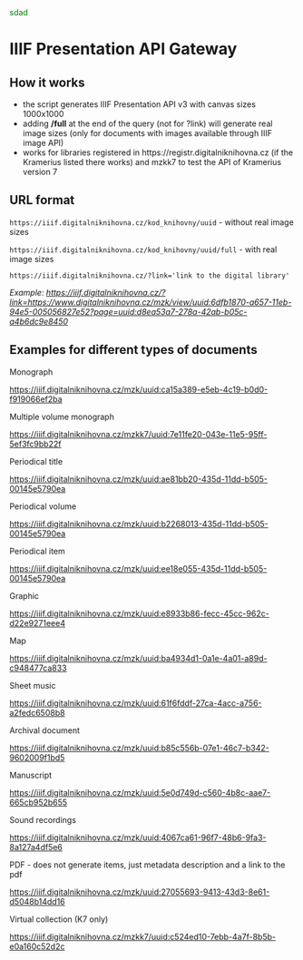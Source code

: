 <div style="color:green">sdad</div>
<h1>IIIF Presentation API Gateway</h1>

<h2>How it works</h2>
<ul>
  <li>the script generates IIIF Presentation API v3 with canvas sizes 1000x1000</li>
  <li>adding <b>/full</b> at the end of the query (not for ?link) will generate real image sizes (only for documents with images available through IIIF image API)</li>
  <li>works for libraries registered in https://registr.digitalniknihovna.cz (if the Kramerius listed there works) and mzkk7 to test the API of Kramerius version 7</li>
</ul>

<h2>URL format</h2>

``https://iiif.digitalniknihovna.cz/kod_knihovny/uuid`` - without real image sizes

``https://iiif.digitalniknihovna.cz/kod_knihovny/uuid/full`` - with real image sizes

``https://iiif.digitalniknihovna.cz/?link='link to the digital library'``

<i>Example:
https://iiif.digitalniknihovna.cz/?link=https://www.digitalniknihovna.cz/mzk/view/uuid:6dfb1870-a657-11eb-94e5-005056827e52?page=uuid:d8ea53a7-278a-42ab-b05c-a4b6dc9e8450</i>

<h2>Examples for different types of documents</h2>

Monograph

https://iiif.digitalniknihovna.cz/mzk/uuid:ca15a389-e5eb-4c19-b0d0-f919066ef2ba

Multiple volume monograph

https://iiif.digitalniknihovna.cz/mzkk7/uuid:7e11fe20-043e-11e5-95ff-5ef3fc9bb22f

Periodical title

https://iiif.digitalniknihovna.cz/mzk/uuid:ae81bb20-435d-11dd-b505-00145e5790ea


Periodical volume

https://iiif.digitalniknihovna.cz/mzk/uuid:b2268013-435d-11dd-b505-00145e5790ea

Periodical item

https://iiif.digitalniknihovna.cz/mzk/uuid:ee18e055-435d-11dd-b505-00145e5790ea

Graphic

https://iiif.digitalniknihovna.cz/mzk/uuid:e8933b86-fecc-45cc-962c-d22e9271eee4

Map

https://iiif.digitalniknihovna.cz/mzk/uuid:ba4934d1-0a1e-4a01-a89d-c948477ca833

Sheet music

https://iiif.digitalniknihovna.cz/mzk/uuid:61f6fddf-27ca-4acc-a756-a2fedc6508b8

Archival document

https://iiif.digitalniknihovna.cz/mzk/uuid:b85c556b-07e1-46c7-b342-9602009f1bd5

Manuscript

https://iiif.digitalniknihovna.cz/mzk/uuid:5e0d749d-c560-4b8c-aae7-665cb952b655

Sound recordings

https://iiif.digitalniknihovna.cz/mzk/uuid:4067ca61-96f7-48b6-9fa3-8a127a4df5e6

PDF - does not generate items, just metadata description and a link to the pdf

https://iiif.digitalniknihovna.cz/mzk/uuid:27055693-9413-43d3-8e61-d5048b14dd16

Virtual collection (K7 only)

https://iiif.digitalniknihovna.cz/mzkk7/uuid:c524ed10-7ebb-4a7f-8b5b-e0a160c52d2c
